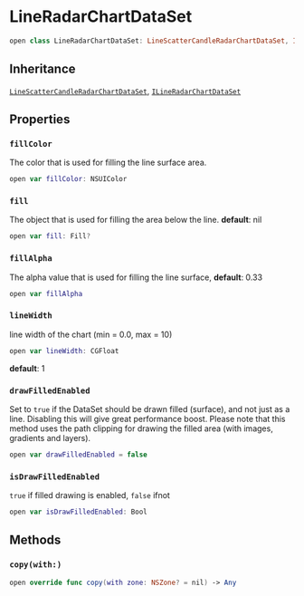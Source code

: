 # LineRadarChartDataSet

``` swift
open class LineRadarChartDataSet: LineScatterCandleRadarChartDataSet, ILineRadarChartDataSet
```

## Inheritance

[`LineScatterCandleRadarChartDataSet`](/LineScatterCandleRadarChartDataSet), [`ILineRadarChartDataSet`](/ILineRadarChartDataSet)

## Properties

### `fillColor`

The color that is used for filling the line surface area.

``` swift
open var fillColor: NSUIColor
```

### `fill`

The object that is used for filling the area below the line.
**default**:​ nil

``` swift
open var fill: Fill?
```

### `fillAlpha`

The alpha value that is used for filling the line surface,
**default**:​ 0.33

``` swift
open var fillAlpha 
```

### `lineWidth`

line width of the chart (min = 0.0, max = 10)

``` swift
open var lineWidth: CGFloat
```

**default**: 1

### `drawFilledEnabled`

Set to `true` if the DataSet should be drawn filled (surface), and not just as a line.
Disabling this will give great performance boost.
Please note that this method uses the path clipping for drawing the filled area (with images, gradients and layers).

``` swift
open var drawFilledEnabled = false
```

### `isDrawFilledEnabled`

`true` if filled drawing is enabled, `false` ifnot

``` swift
open var isDrawFilledEnabled: Bool
```

## Methods

### `copy(with:)`

``` swift
open override func copy(with zone: NSZone? = nil) -> Any
```
